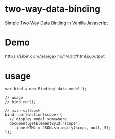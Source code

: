 # two-way-data-binding
Simple Two-Way Data Binding in Vanilla Javascript

# Demo

https://jsbin.com/sasigaxine/1/edit?html,js,output 

# usage

```
var bind = new Binding('data-model');

// usage
// bind.run();

// with callback
bind.run(function(scope) {
  // display model somewhere
  document.getElementById('scope')
    .innerHTML = JSON.stringify(scope, null, 5);
});
```
